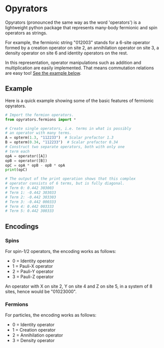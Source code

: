 # Opyrators
Opyrators (pronounced the same way as the word 'operators') is a lightweight python package that represents many-body fermionic and spin operators as strings.

For example, the fermionic string "012003" stands for
a 6-site operator formed by a creation operator on site 2, an annihilation operator on site 3, a density operator on site 6 and identity operators on the rest.

In this representation, operator manipulations such as addition and multiplication are easily implemented. That means commutation relations are easy too! [See the example below](#example).

## Example
Here is a quick example showing some of the basic features of fermionic opyrators.

```python
# Import the fermion operators.
from opyrators.fermions import *

# Create single operators, i.e. terms in what is possibly
# an operator with many terms.
A = opterm(1.3, "112233")  # Scalar prefactor 1.3
B = opterm(0.34, "112233")  # Scalar prefactor 0.34
# Construct two separate operators, both with only one
# term each
opA = operator([A])
opB = operator([B])
opC = opA * opB - opB * opA
print(opC)

# The output of the print operation shows that this complex
# operator consists of 6 terms, but is fully diagonal.
# Term 0: 0.442 303003
# Term 1: -0.442 303033
# Term 2: -0.442 303303
# Term 3: -0.442 000333
# Term 4: 0.442 003333
# Term 5: 0.442 300333
```

## Encodings
### Spins
For spin-1/2 operators, the encoding works as follows:
* 0 = Identity operator
* 1 = Pauli-X operator
* 2 = Pauli-Y operator
* 3 = Pauli-Z operator

An operator with X on site 2, Y on site 4 and Z on site 5, in a system of 8 sites, hence would be "01023000".

### Fermions
For particles, the encoding works as follows:
* 0 = Identity operator
* 1 = Creation operator
* 2 = Annihilation operator
* 3 = Density operator
